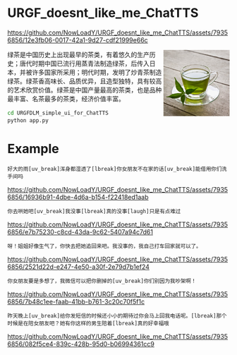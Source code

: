 # URGF_doesnt_like_me_ChatTTS
https://github.com/NowLoadY/URGF_doesnt_like_me_ChatTTS/assets/79356856/12e3fb06-0017-42a1-9d27-cdf21999e66c
<p>    
<img  src="https://github.com/NowLoadY/URGF_doesnt_like_me_ChatTTS/blob/main/assert/Green-Tea1.jpg"  width="150"  align="right"  />
绿茶是中国历史上出现最早的茶类，有着悠久的生产历史；唐代时期中国已流行用蒸青法制造绿茶，后传入日本，并被许多国家所采用；明代时期，发明了炒青茶制造绿茶。绿茶香高味长、品质优异，且造型独特，具有较高的艺术欣赏价值。绿茶是中国产量最高的茶类，也是品种最丰富、名茶最多的茶类，经济价值丰富。</p>





```bash
cd URGFDLM_simple_ui_for_ChatTTS
python app.py
```



# Example
```text
好大的雨[uv_break]浑身都湿透了[lbreak]你女朋友不在家的话[uv_break]能借用你们洗手间吗
```
https://github.com/NowLoadY/URGF_doesnt_like_me_ChatTTS/assets/79356856/16936b91-4dbe-4d6a-b154-f22418ed1aab
```text
你去哄她吧[uv_break]我没事[lbreak]真的没事[laugh]只是有点难过
```
https://github.com/NowLoadY/URGF_doesnt_like_me_ChatTTS/assets/79356856/e7b75230-c8cd-43da-9c62-5407a94c7d61
```text
呀！姐姐好像生气了，你快去把她追回来吧。我没事的，我自己打车回家就可以了。
```
https://github.com/NowLoadY/URGF_doesnt_like_me_ChatTTS/assets/79356856/2521d22d-e247-4e50-a30f-2e79d7b1ef24
```text
你女朋友要是多想了，我微信可以把你删掉的[uv_break]你们别因为我吵架啊！
```
https://github.com/NowLoadY/URGF_doesnt_like_me_ChatTTS/assets/79356856/7b48c1ee-faab-41bb-b761-3c20c70f5f1c
```text
昨天晚上[uv_break]给你发短信的时候还小小的期待过你会马上回我电话呢。[lbreak]那个时候是在陪女朋友吧？她有你这样的男生陪着[lbreak]真的好幸福哦
```
https://github.com/NowLoadY/URGF_doesnt_like_me_ChatTTS/assets/79356856/082f5ce4-839c-428b-95d0-b06994361cc9





